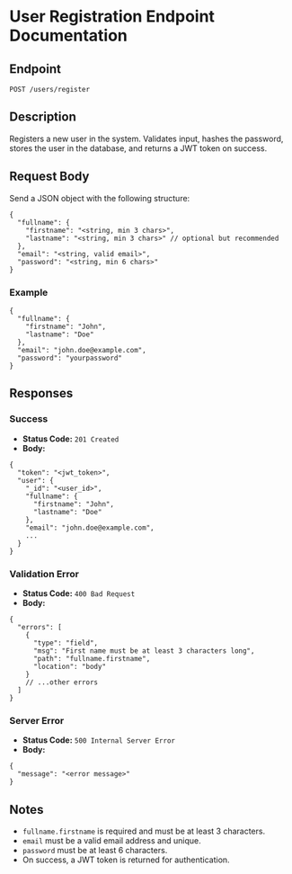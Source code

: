 # User Registration Endpoint Documentation

## Endpoint

`POST /users/register`

## Description
Registers a new user in the system. Validates input, hashes the password, stores the user in the database, and returns a JWT token on success.

## Request Body
Send a JSON object with the following structure:

```
{
  "fullname": {
    "firstname": "<string, min 3 chars>",
    "lastname": "<string, min 3 chars>" // optional but recommended
  },
  "email": "<string, valid email>",
  "password": "<string, min 6 chars>"
}
```

### Example
```
{
  "fullname": {
    "firstname": "John",
    "lastname": "Doe"
  },
  "email": "john.doe@example.com",
  "password": "yourpassword"
}
```

## Responses

### Success
- **Status Code:** `201 Created`
- **Body:**
```
{
  "token": "<jwt_token>",
  "user": {
    "_id": "<user_id>",
    "fullname": {
      "firstname": "John",
      "lastname": "Doe"
    },
    "email": "john.doe@example.com",
    ...
  }
}
```

### Validation Error
- **Status Code:** `400 Bad Request`
- **Body:**
```
{
  "errors": [
    {
      "type": "field",
      "msg": "First name must be at least 3 characters long",
      "path": "fullname.firstname",
      "location": "body"
    }
    // ...other errors
  ]
}
```

### Server Error
- **Status Code:** `500 Internal Server Error`
- **Body:**
```
{
  "message": "<error message>"
}
```

## Notes
- `fullname.firstname` is required and must be at least 3 characters.
- `email` must be a valid email address and unique.
- `password` must be at least 6 characters.
- On success, a JWT token is returned for authentication.
